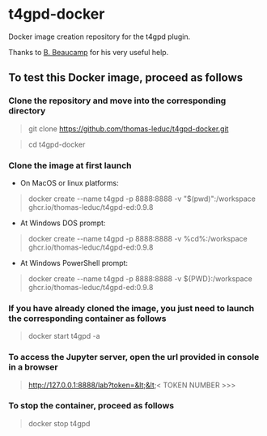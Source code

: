 # t4gpd-docker

Docker image creation repository for the t4gpd plugin.

Thanks to [B. Beaucamp](https://github.com/bbeaucamp) for his very useful help.

## To test this Docker image, proceed as follows

### Clone the repository and move into the corresponding directory

> git clone https://github.com/thomas-leduc/t4gpd-docker.git

> cd t4gpd-docker

### Clone the image at first launch

- On MacOS or linux platforms:

> docker create --name t4gpd -p 8888:8888 -v "$(pwd)":/workspace ghcr.io/thomas-leduc/t4gpd-ed:0.9.8

- At Windows DOS prompt:

> docker create --name t4gpd -p 8888:8888 -v %cd%:/workspace ghcr.io/thomas-leduc/t4gpd-ed:0.9.8

- At Windows PowerShell prompt:

> docker create --name t4gpd -p 8888:8888 -v ${PWD}:/workspace ghcr.io/thomas-leduc/t4gpd-ed:0.9.8

### If you have already cloned the image, you just need to launch the corresponding container as follows

> docker start t4gpd -a

### To access the Jupyter server, open the url provided in console in a browser

> http://127.0.0.1:8888/lab?token=&lt;&lt;&lt; TOKEN NUMBER &gt;&gt;&gt;

### To stop the container, proceed as follows

> docker stop t4gpd
